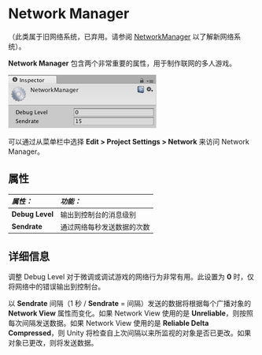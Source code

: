 Network Manager
===============

（此类属于旧网络系统，已弃用。请参阅 [NetworkManager](../ScriptReference/Networking.NetworkManager.html) 以了解新网络系统）。

__Network Manager__ 包含两个非常重要的属性，用于制作联网的多人游戏。


![Network Manager](../uploads/Main/NetworkSet.png)

可以通过从菜单栏中选择 __Edit &gt; Project Settings &gt; Network__ 来访问 Network Manager。


属性
----------



|**_属性：_** |**_功能：_** |
|:---|:---|
|__Debug Level__ |输出到控制台的消息级别 |
|__Sendrate__ |通过网络每秒发送数据的次数 |


详细信息
-------


调整 Debug Level 对于微调或调试游戏的网络行为非常有用。此设置为 **0** 时，仅将网络中的错误输出到控制台。

以 __Sendrate__ 间隔（1 秒 / __Sendrate__ = 间隔）发送的数据将根据每个广播对象的 __Network View__ 属性而变化。如果 Network View 使用的是 __Unreliable__，则按照每次间隔发送数据。如果 Network View 使用的是 __Reliable Delta Compressed__，则 Unity 将检查自上次间隔以来所监视的对象是否已更改。如果对象已更改，则将发送数据。
